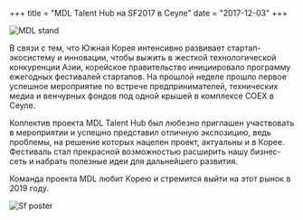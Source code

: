 +++
title = "MDL Talent Hub на SF2017 в Сеуле"
date = "2017-12-03"
+++

![MDL stand](https://gateway.ipfs.io/ipfs/QmdYQCaVShYseZF4eWZC1VxzyYR7h31ZXwFiBd8SgzZLVB/MDL_sf2017.jpeg)
 
В связи с тем, что Южная Корея интенсивно развивает стартап-экосистему и инновации, чтобы выжить в жесткой технологической конкуренции Азии, корейское правительство инициировало программу ежегодных фестивалей стартапов. На прошлой неделе прошло первое успешное мероприятие по встрече предпринимателей, технических медиа и венчурных фондов под одной крышей в комплексе COEX в Сеуле.

Коллектив проекта MDL Talent Hub был любезно приглашен участвовать в мероприятии и успешно представил отличную экспозицию, ведь проблемы, на решение которых нацелен проект, актуальны и в Корее. Фестиваль стал прекрасной возможностью расширить нашу бизнес-сеть и набрать полезные идеи для дальнейшего развития.
 
Команда проекта MDL любит Корею и стремится выйти на этот рынок в 2019 году.
 
![Sf poster](https://gateway.ipfs.io/ipfs/QmeGn8mXf7Ew3QVifuQMXuyHWqi1696tuJgW8EhcPBqjWr/MDL_sf2017_1.jpeg)
